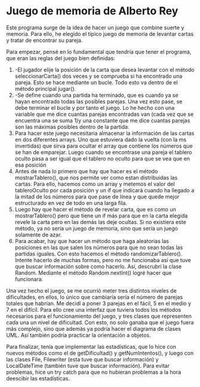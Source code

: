 # Juego de memoria de Alberto Rey

Este programa surge de la idea de hacer un juego que combine suerte y memoria. Para ello, he elegido el típico juego de memoria de levantar cartas y tratar de encontrar su pareja.

Para empezar, pensé en lo fundamental que tendría que tener el programa, que eran las reglas del juego bien definidas:
1. -El jugador elije la posición de la carta que desea levantar con el método seleccionarCarta() dos veces y se comprueba si ha encontrado una pareja. Esto se hace mediante un bucle. Todo esto va dentro de el método principal jugar().
2. -Se define cuando una partida ha terminado, que es cuando ya se hayan encontrado todas las posibles parejas. Una vez esto pase, se debe terminar el bucle y por tanto el juego. Lo he hecho con una variable que me dice cuantas parejas encontradas van (cada vez que se encuentra una se suma 1)y una constante que me dice cuantas parejas son las máximas posibles dentro de la partida.
3. Para hacer este juego necesitaria almacenar la información de las cartas en dos diferentes arrays. Uno que estuviera dado la vuelta (con la ms invertidas) que sirva para ocultar el array que contiene los números que se han de emparejar. Luego cuando se encontrase una pareja el tablero oculto pasa a ser igual que el tablero no oculto para que se vea que en esa posición 
4. Antes de nada lo primero que hay que hacer es el método mostrarTablero(), que nos permite ver como estan distribuidas las cartas. Para ello, hacemos como un array y metemos el valor del tableroOculto por cada posición y un if que indicará cuando ha llegado a la mitad de los números para que pase de línea y que quede mejor estructurado en vez de todo en una larga fila.
5. Luego hay que hacer el método de revelar carta, que es como  un mostrarTablero() pero que tiene un if más para que en la carta elegida revele la carta pero en las demás las deje ocultas. Si no existiera este método, ya no sería un juego de memoria, sino que sería un juego solamente de azar. 
6. Para acabar, hay que hacer un método que haga aleatorias las posiciones en las que salen los números para que no sean todas las partidas iguales. Con esto hacemos el método randomizarTablero(). Intente hacerlo de muchas formas, pero no me funcionaba así que tuve que buscar información sobre como hacerlo. Así, descrubrí la clase Random. Mediante el método Random.nextInt() logré hacer que funcionara.


Una vez hecho el juego,  se me ocurrió meter tres distintos niveles de dificultades, en ellos, lo único que cambiaría sería el número de parejas totales que habrían. Me decidí a poner 3 parejas en el fácil, 5 en el medio y 7 en el difícil. Para ello cree una interfaz que tuviera todos los métodos necesarios para el funcionamiento del juego, y tres clases que representen cada una un nivel de dificultad. Con esto, no solo ganaba que el juego fuera más complejo, sino que además ya podría hacer el diagrama de clases UML. Así también podría practicar la orientación a objetos.

Para finalizar, tenía que implementar las estadísticas, que lo hice con nuevos métodos como el de getDificultad() y getNumIntentos(), y luego con las clases File, Filewriter (esta tuve que buscar información) y LocalDateTime (también tuve que buscar información). Para evitar problemas, hice un try catch para que no hubieran problemas a la hora deescibir las estadísticas.

